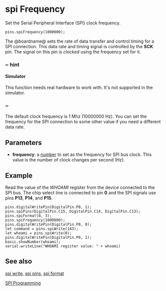 # spi Frequency

Set the Serial Peripheral Interface (SPI) clock frequency.

```sig
pins.spiFrequency(1000000);
```

The @boardname@ sets the rate of data transfer and control timing for a SPI connection. This data rate and timing signal is controlled by the **SCK** pin. The signal on this pin is _clocked_ using the frequency set for it.

### ~ hint

#### Simulator

This function needs real hardware to work with. It's not supported in the simulator.

### ~

The default clock frequency is 1 Mhz (10000000 Hz). You can set the frequency for the SPI connection to some other value if you need a different data rate.

## Parameters

* **frequency**: a [number](/types/number) to set as the frequency for SPI bus clock. This value is the number of clock changes per second (Hz).

## Example

Read the value of the _WHOAMI_ register from the device connected to the SPI bus. The chip select line is connected to pin **0** and the SPI signals use pins **P13**, **P14**, and **P15**.

```blocks
pins.digitalWritePin(DigitalPin.P0, 1);
pins.spiPins(DigitalPin.C15, DigitalPin.C14, DigitalPin.C13);
pins.spiFormat(8, 3);
pins.spiFrequency(1000000);
pins.digitalWritePin(DigitalPin.P0, 0);
let command = pins.spiWrite(143);
let whoami = pins.spiWrite(0);
pins.digitalWritePin(DigitalPin.P0, 1);
basic.showNumber(whoami);
serial.writeLine("WHOAMI register value: " + whoami)
```

## See also

[spi write](/reference/pins/spi-write),
[spi pins](/reference/pins/spi-pins),
[spi format](/reference/pins/spi-format)

[SPI Programming](https://developer.mbed.org/handbook/SPI)
